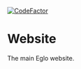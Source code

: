[![CodeFactor](https://www.codefactor.io/repository/github/eglodevelopment/website/badge)](https://www.codefactor.io/repository/github/eglodevelopment/website)


# Website
The main Eglo website.
